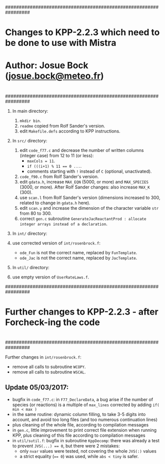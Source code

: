 #################################################################
#                                                               #
# Changes to KPP-2.2.3 which need to be done to use with Mistra #
#                                                               #
#   Author: Josue Bock      (josue.bock@meteo.fr)               #
#                                                               #
#################################################################

1. In main directory:

   1. `mkdir bin`.
   2. `readme` copied from Rolf Sander's version.
   3. edit `Makefile.defs` according to KPP instructions.

2. In `src/` directory:

   1. edit `code_f77.c` and decrease the number of written columns (integer case) from 12 to 11 (or less):
      - `maxCols = 11`.
      - `if (((i+1) % 11 == 0 ...`.
      - comments starting with `!` instead of `C` (optional, unactivated).
   2. `code_f90.c` from Rolf Sander's version.
   3. edit `gdata.h`, increase `MAX_EQN` (5000, or more) and `MAX_SPECIES` (3000, or more).
      After Rolf Sander changes: also increase `MAX_K` (300).
   4. use `scan.l` from Rolf Sander's version (dimensions increased to 300, related to change in `gdata.h` here).
   5. edit `scan.y` and increase the dimension of the character variable `str` from 80 to 300.
   6. correct `gen.c` subroutine `GenerateJacReactantProd : allocate integer arrays instead of a declaration`.

3. In `int/` directory:

1. use corrected version of `int/rosenbrock.f`:
   - `ode_Fun` is not the correct name, replaced by `FunTemplate`.
   - `ode_Jac` is not the correct name, replaced by `JacTemplate`.


4. In `util/` directory:

1. use empty version of `UserRateLaws.f`.


#################################################################
#                                                               #
# Further changes to KPP-2.2.3 - after Forcheck-ing the code    #
#                                                               #
#################################################################

Further changes in `int/rosenbrock.f`:
- remove all calls to subroutine `WCOPY`.
- remove all calls to subroutine `WSCAL`.


Update 05/03/2017:
------------------

- bugfix in `code_f77.c`: in `F77_DeclareData`, a bug arise if the number of species (or reactions) is a multiple of `max_lines`
                           corrected by adding `if( min < max )`
- in the same routine: dynamic column filling, to take 3-5 digits into account, and avoid too long files (and too numerous continuation lines)
- plus cleaning of the whole file, according to compilation messages
- in `gen.c`, little improvement to print correct file extension when running KPP, plus cleaning of this file according to compilation messages
- in `util/sutil.f`: bugfix in subroutine `KppDecomp`: there was already a test to prevent `JVS(...) == 0`, but there were 2 mistakes:
  - only `nvar` values were tested, not covering the whole `JVS(:)` values
  - a strict equality (`== 0`) was used, while `abs < tiny` is safer.
